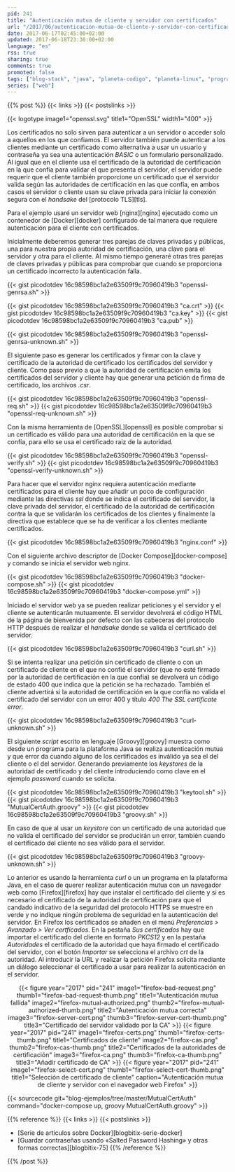 ```yaml
---
pid: 241
title: "Autenticación mutua de cliente y servidor con certificados"
url: "/2017/06/autenticacion-mutua-de-cliente-y-servidor-con-certificados/"
date: 2017-06-17T02:45:00+02:00
updated: 2017-06-18T23:30:00+02:00
language: "es"
rss: true
sharing: true
comments: true
promoted: false
tags: ["blog-stack", "java", "planeta-codigo", "planeta-linux", "programacion", "seguridad"]
series: ["web"]
---
```


{{% post %}}
{{< links >}}
{{< postslinks >}}

{{< logotype image1="openssl.svg" title1="OpenSSL" width1="400" >}}

Los certificados no solo sirven para autenticar a un servidor o acceder solo a aquellos en los que confiamos. El servidor también puede autenticar a los clientes mediante un certificado como alternativa a usar un usuario y contraseña ya sea una autenticación _BASIC_ o un formulario personalizado. Al igual que en el cliente usa el certificado de la autoridad de certificación en la que confía para validar el que presenta el servidor, el servidor puede requerir que el cliente también proporcione un certificado que el servidor valida según las autoridades de certificación en las que confía, en ambos casos el servidor o cliente usan su clave privada para iniciar la conexión segura con el _handsake_ del [protocolo TLS][tls].

Para el ejemplo usaré un servidor web [nginx][nginx] ejecutado como un contenedor de [Docker][docker] configurado de tal manera que requiere autenticación para el cliente con certificados.

Inicialmente deberemos generar tres parejas de claves privadas y públicas, una para nuestra propia autoridad de certificación, una clave para el servidor y otra para el cliente. Al mismo tiempo generaré otras tres parejas de claves privadas y públicas para comprobar que cuando se proporciona un certificado incorrecto la autenticación falla.

{{< gist picodotdev 16c98598bc1a2e63509f9c70960419b3 "openssl-genrsa.sh" >}}

{{< gist picodotdev 16c98598bc1a2e63509f9c70960419b3 "ca.crt" >}}
{{< gist picodotdev 16c98598bc1a2e63509f9c70960419b3 "ca.key" >}}
{{< gist picodotdev 16c98598bc1a2e63509f9c70960419b3 "ca.pub" >}}

{{< gist picodotdev 16c98598bc1a2e63509f9c70960419b3 "openssl-genrsa-unknown.sh" >}}

El siguiente paso es generar los certificados y firmar con la clave y certificado de la autoridad de certificado los certificados del servidor y cliente. Como paso previo a que la autoridad de certificación emita los certificados del servidor y cliente hay que generar una petición de firma de certificado, los archivos _.csr_.

{{< gist picodotdev 16c98598bc1a2e63509f9c70960419b3 "openssl-req.sh" >}}
{{< gist picodotdev 16c98598bc1a2e63509f9c70960419b3 "openssl-req-unknown.sh" >}}

Con la misma herramienta de [OpenSSL][openssl] es posible comprobar si un certificado es válido para una autoridad de certificación en la que se confía, para ello se usa el certificado raiz de la autoridad.

{{< gist picodotdev 16c98598bc1a2e63509f9c70960419b3 "openssl-verify.sh" >}}
{{< gist picodotdev 16c98598bc1a2e63509f9c70960419b3 "openssl-verify-unknown.sh" >}}

Para hacer que el servidor nginx requiera autenticación mediante certificados para el cliente hay que añadir un poco de configuración mediante las directivas _ssl_ donde se indica el certificado del servidor, la clave privada del servidor, el certificado de la autoridad de certificación contra la que se validarán los certificados de los clientes y finalmente la directiva que establece que se ha de verificar a los clientes mediante certificados.

{{< gist picodotdev 16c98598bc1a2e63509f9c70960419b3 "nginx.conf" >}}

Con el siguiente archivo descriptor de [Docker Compose][docker-compose] y comando se inicia el servidor web nginx.

{{< gist picodotdev 16c98598bc1a2e63509f9c70960419b3 "docker-compose.sh" >}}
{{< gist picodotdev 16c98598bc1a2e63509f9c70960419b3 "docker-compose.yml" >}}

Iniciado el servidor web ya se pueden realizar peticiones y el servidor y el cliente se autenticarán mutuamente. El servidor devolverá el código HTML de la página de bienvenida por defecto con las cabeceras del protocolo HTTP después de realizar el _handsake_ donde se valida el certificado del servidor.

{{< gist picodotdev 16c98598bc1a2e63509f9c70960419b3 "curl.sh" >}}

Si se intenta realizar una petición sin certificado de cliente o con un certificado de cliente en el que no confié el servidor (que no esté firmado por la autoridad de certificación en la que confía) se devolverá un código de estado 400 que indica que la petición se ha rechazado. También el cliente advertirá si la autoridad de certificación en la que confía no valida el certificado del servidor con un error 400 y título _400 The SSL certificate error_.

{{< gist picodotdev 16c98598bc1a2e63509f9c70960419b3 "curl-unknown.sh" >}}

El siguiente _script_ escrito en lenguaje [Groovy][groovy] muestra como desde un programa para la plataforma Java se realiza autenticación mutua y que error da cuando alguno de los certificados es inválido ya sea el del cliente o el del servidor. Generando previamente los _keystores_ de la autoridad de certificado y del cliente introduciendo como clave en el ejemplo _password_ cuando se solicita.

{{< gist picodotdev 16c98598bc1a2e63509f9c70960419b3 "keytool.sh" >}}
{{< gist picodotdev 16c98598bc1a2e63509f9c70960419b3 "MutualCertAuth.groovy" >}}
{{< gist picodotdev 16c98598bc1a2e63509f9c70960419b3 "groovy.sh" >}}

En caso de que al usar un _keystore_ con un certificado de una autoridad que no valida el certificado del servidor se producirán un error, también cuando el certificado del cliente no sea válido para el servidor.

{{< gist picodotdev 16c98598bc1a2e63509f9c70960419b3 "groovy-unknown.sh" >}}

Lo anterior es usando la herramienta _curl_ o un un programa en la plataforma Java, en el caso de querer realizar autenticación mutua con un navegador web como [Firefox][firefox] hay que instalar el certificado del cliente y si es necesario el certificado de la autoridad de certificación para que el candado indicativo de la seguridad del protocolo HTTPS se muestre en verde y no indique ningún problema de seguridad en la autenticación del servidor. En Firefox los certificados se añaden en el menú _Preferencias > Avanzado > Ver certficados_. En la pestaña _Sus certificados_ hay que importar el certificado del cliente en formato _PKCS12_ y en la pestaña _Autoridades_ el certificado de la autoridad que haya firmado el certificado del servidor, con el botón _Importar_ se selecciona el archivo _crt_ de la autoridad. Al introducir la URL y realizar la petición Firefox solicita mediante un diálogo seleccionar el certificado a usar para realizar la autenticación en el servidor.

<div class="media" style="text-align: center;">
    {{< figure year="2017" pid="241"
        image1="firefox-bad-request.png" thumb1="firefox-bad-request-thumb.png" title1="Autenticación mutua fallida"
        image2="firefox-mutual-authorized.png" thumb2="firefox-mutual-authorized-thumb.png" title2="Autenticación mutua correcta"
        image3="firefox-server-cert.png" thumb3="firefox-server-cert-thumb.png" title3="Certificado del servidor validado por la CA" >}}
    {{< figure year="2017" pid="241"
        image1="firefox-certs.png" thumb1="firefox-certs-thumb.png" title1="Certificados de cliente"
        image2="firefox-cas.png" thumb2="firefox-cas-thumb.png" title2="Certificados de la autoridades de certificación"
        image3="firefox-ca.png" thumb3="firefox-ca-thumb.png" title3="Añadir certificado de CA" >}}
    {{< figure year="2017" pid="241"
        image1="firefox-select-cert.png" thumb1="firefox-select-cert-thumb.png" title1="Selección de certificado de cliente"
        caption="Autenticación mutua de cliente y servidor con el navegador web Firefox" >}}
</div>

{{< sourcecode git="blog-ejemplos/tree/master/MutualCertAuth" command="docker-compose up, groovy MutualCertAuth.groovy" >}}

{{% reference %}}
{{< links >}}
{{< postslinks >}}
* [Serie de artículos sobre Docker][blogbitix-serie-docker]
* [Guardar contraseñas usando «Salted Password Hashing» y otras formas correctas][blogbitix-75]
{{% /reference %}}

{{% /post %}}
